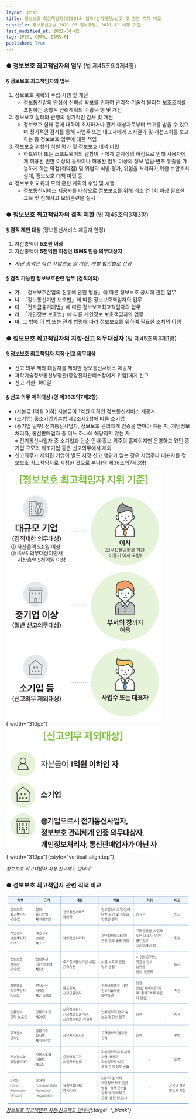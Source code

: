 ```yaml
---
layout: post
title: 정보보호 최고책임자(CISO)의 업무/겸직제한/신고 및 관련 직책 비교
subtitle: 정보통신망법 2021.06 일부개정, 2021.12 시행 기준
last_modified_at: 2022-04-02
tag: [PIA, CPPG, ISMS-P]
published: True
---
```



### ● 정보보호 최고책임자의 업무 <span style="font-weight: normal;font-size: medium;">(법 제45조의3제4항)</span>

#### § 정보보호 최고책임자의 업무
1. 정보보호 계획의 수립·시행 및 개선
   - 정보통신망의 안정성·신뢰성 확보를 위하여 관리적·기술적·물리적 보호조치를 포함하는 종합적 관리계획의 수립·시행 및 개선  
2. 정보보호 실태와 관행의 정기적인 감사 및 개선
   - 정보보호 실태 등에 대하여 조사하거나 관계 대상자로부터 보고를 받을 수 있으며 정기적인 감사를 통해 사업주 또는 대표자에게 조사결과 및 개선조치를 보고하는 등 정보보호 업무에 대한 책임
3. 정보보호 위험의 식별 평가 및 정보보호 대책 마련
   - 하드웨어 또는 소프트웨어의 결함이나 체계 설계상의 허점으로 인해  사용자에게 허용된 권한 이상의 동작이나 허용된 범위 이상의 정보 열람·변조·유출을 가능하게 하는 약점(취약점) 및 위험의 식별·평가, 위험을 처리하기 위한 보안조치 설계, 정보보호 대책 마련 등
4. 정보보호 교육과 모의 훈련 계획의 수립 및 시행
   - 정보통신서비스  제공자를  대상으로 정보보호를 위해 최소 연 1회 이상 필요한 교육 및 침해사고 모의훈련을 실시

### ● 정보보호 최고책임자의 겸직 제한 <span style="font-weight: normal;font-size:medium;">(법 제45조의3제3항)</span>

#### § 겸직 제한 대상 <span style="font-weight: normal">(정보통신서비스 제공자 한정)</span>
1. 자산총액이 **5조원 이상**
2. 자산총액이 **5천억원 이상**인 **ISMS 인증 의무대상자** 
- _자산 총액은 직전 사업연도 말 기준, 개별 법인별로 산정_

#### § 겸직 가능한 정보보호관련 업무 **(겸직예외)**
- 가. 「정보보호산업의 진흥에 관한 법률」에 따른 정보보호 공시에 관한 업무  
- 나. 「정보통신기반 보호법」에 따른 정보보호책임자의 업무  
- 다. 「전자금융거래법」에 따른 정보보호최고책임자의 업무  
- 라. 「개인정보 보호법」에 따른 개인정보 보호책임자의 업무  
- 마. 그 밖에 이 법 또는 관계 법령에 따라 정보보호를 위하여 필요한 조치의 이행  
  

### ● 정보보호 최고책임자의 지정·신고 의무대상자 <span style="font-weight: normal;font-size: medium;">(법 제45조의3제1항)</span>

#### § 정보보호 최고책임자 지정·신고 의무대상 
- 신고 의무 제외 대상자를 제외한 정보통신서비스 제공자
- 과학기술정보통신부장관(중앙전파관리소장에게 위임)에게 신고
- 신고 기한: 180일

#### § 신고 의무 제외대상 (영 제36조의7제2항)
- (자본금 1억원 이하) 자본금이 1억원 이하인 정보통신서비스 제공자
- (소기업) 중소기업기본법 제2조제2항에 따른 소기업
- (중기업 일부) 전기통신사업자, 정보보호 관리체계 인증을 받아야 하는 자, 개인정보처리자, 통신판매업자 중 어느 하나에 해당하지 않는 자  
  ※ 전기통신사업자 중 소기업과 단순 안내·홍보 위주의 홈페이지만 운영하고 있던 중기업 규모의 제조기업 등은 신고의무에서 제외
- 신고의무가 제외된 기업이 별도 지정·신고 행위가 없는 경우 사업주나 대표자를 정보보호 최고책임자로 지정한 것으로 본다(영 제36조의7제3항)

![](../../img/2022-01-07-정보보호%20최고책임자%20비교/2022-04-02-01-01-22.png){:width="310px"} 
![](../../img/2022-01-07-정보보호%20최고책임자%20비교/2022-04-02-01-01-50.png){:width="310px"}{:style="vertical-align:top"} 

<!-- ![](../../img/2022-01-07-정보보호%20최고책임자%20비교/2022-04-02-00-50-06.png) -->
<span style="font-size: small;font-style: italic;">정보보호 최고책임자 지정·신고제도 안내서</span>  

<p></p>

### ● 정보보호 최고책임자 관련 직책 비교

![](../../img/2022-01-07-정보보호%20최고책임자%20비교/2022-01-07-11-58-23.png)  
<span style="font-size: small;font-style: italic;">[정보보호 최고책임자 지정·신고제도 안내서](https://www.krcert.or.kr/data/guideView.do?bulletin_writing_sequence=36408&queryString=YnVsbGV0aW5fd3JpdGluZ19zZXF1ZW5jZT0zNjQwOA==){:target="_blank"}</span>  




